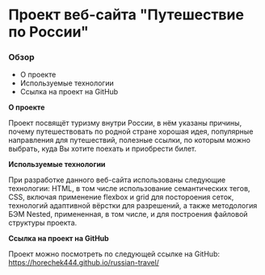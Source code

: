 # Проект веб-сайта "Путешествие по России" 

### Обзор
* О проекте
* Используемые технологии
* Ссылка на проект на GitHub

**О проекте**

Проект посвящёт туризму внутри России, в нём указаны причины, почему путешествовать по родной стране хорошая идея, 
популярные направления для путешествий, полезные ссылки, по которым можно выбрать, куда Вы хотите поехать и приобрести билет.

**Используемые технологии**

При разработке данного веб-сайта использованы следующие технологии: HTML, в том числе использование семантических тегов, CSS, включая применение flexbox и grid для постороения сеток, технологий адаптивной вёрстки для разрешений, а также методология БЭМ Nested, примененная, в том числе, и для построения файловой структуры проекта.

**Ссылка на проект на GitHub**

Проект можно посмотреть по следующей ссылке на GitHub: https://horechek444.github.io/russian-travel/